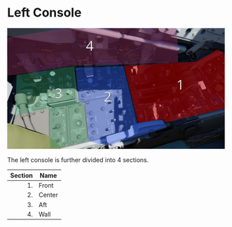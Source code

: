 # Left Console

![LeftCons](../../../img/pilot_left_console_overview.jpg)

The left console is further divided into 4 sections.

| Section | Name   |
| ------: | ------ |
|      1. | Front  |
|      2. | Center |
|      3. | Aft    |
|      4. | Wall   |
